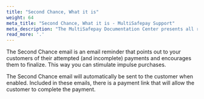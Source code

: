```yaml
---
title: "Second Chance, What it is"
weight: 64
meta_title: "Second Chance, What it is - MultiSafepay Support"
meta_description: "The MultiSafepay Documentation Center presents all relevant information about our Plugins and API. You can also find support pages for Payment Methods, Tools and General Questions as well as the contact details of our Support and Integration Teams."
read_more: '.'
---
```


The Second Chance email is an email reminder that points out to your customers of their attempted (and incomplete) payments and encourages them to finalize. This way you can stimulate impulse purchases.

The Second Chance email will automatically be sent to the customer when enabled. Included in these emails, there is a payment link that will allow the customer to complete the payment.
